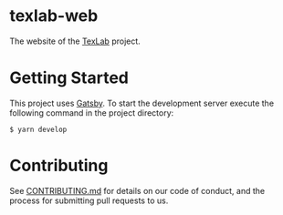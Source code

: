 # texlab-web

The website of the [TexLab](https://texlab.netlify.com) project.

# Getting Started

This project uses [Gatsby](https://www.gatsbyjs.org/). To start the development server execute the following command in the project directory:

```shell
$ yarn develop
```

# Contributing

See [CONTRIBUTING.md](CONTRIBUTING.md) for details on our code of conduct, and the process for submitting pull requests to us.
